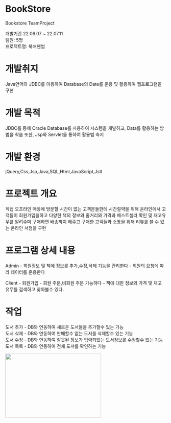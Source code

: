 # BookStore
Bookstore TeamProject

개발기간 22.06.07 ~ 22.07.11<br>
팀원: 5명<br>
프로젝트명: 북쳐핸썹

# 개발취지
Java언어와 JDBC를 이용하여 Database의 Date를 운용 및 활용하여 웹프로그램을 구현

# 개발 목적
JDBC를 통해 Oracle Database를 사용하여 시스템을 개발하고, Data를 활용하는 방법을 학습
또한, Jsp와 Servlet을 통하여 활용법 숙지

# 개발 환경
jQuery,Css,Jsp,Java,SQL,Html,JavaScript,Jstl

# 프로젝트 개요
직접 오프라인 매장에 방문할 시간이 없는 고객분들한테 시간절약을 위해 온라인에서 고객들이 회원가입을하고 다양한 책의 정보와 줄거리와 가격과 베스트셀러 확인 및 재고유무를 알려주며 구매하면 배송까지 해주고 구매한 고객들과 소통을 위해 리뷰를 쓸 수 있는 온라인 서점을 구현

# 프로그램 상세 내용
Admin - 회원정보 및 책에 정보를 추가,수정,삭제 기능을 관리한다
      - 회원의 요청에 따라 데이터를 운용한다
      
Client - 회원가입
       - 회원 주문,비회원 주문 가능하다
       - 책에 대한 정보와 가격 및 재고 유무를 검색하고 찾아볼수 있다.
       
# 작업
도서 추가 - DB와 연동하여 새로운 도서들을 추가할수 있는 기능<br>
도서 삭제 - DB와 연동하여 판매할수 없는 도서를 삭제할수 있는 기능<br>
도서 수정 - DB와 연동하여 잘못된 정보가 입력되있는 도서정보를 수정할수 있는 기능<br>
도서 목록 - DB와 연동하여 전체 도서를 확인하는 기능


<img src="https://user-images.githubusercontent.com/97242213/220323929-7ba3383b-a99e-46e0-8fc8-8e3a873669a5.png" width="300" height="200">

